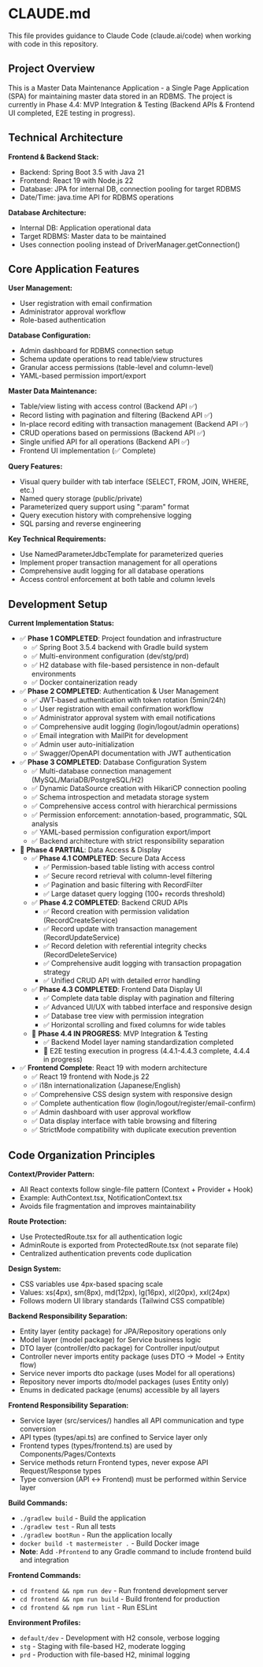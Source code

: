 # CLAUDE.md

This file provides guidance to Claude Code (claude.ai/code) when working with code in this repository.

## Project Overview

This is a Master Data Maintenance Application - a Single Page Application (SPA) for maintaining master data stored in an RDBMS. The project is currently in Phase 4.4: MVP Integration & Testing (Backend APIs & Frontend UI completed, E2E testing in progress).

## Technical Architecture

**Frontend & Backend Stack:**
- Backend: Spring Boot 3.5 with Java 21
- Frontend: React 19 with Node.js 22
- Database: JPA for internal DB, connection pooling for target RDBMS
- Date/Time: java.time API for RDBMS operations

**Database Architecture:**
- Internal DB: Application operational data
- Target RDBMS: Master data to be maintained
- Uses connection pooling instead of DriverManager.getConnection()

## Core Application Features

**User Management:**
- User registration with email confirmation
- Administrator approval workflow
- Role-based authentication

**Database Configuration:**
- Admin dashboard for RDBMS connection setup
- Schema update operations to read table/view structures
- Granular access permissions (table-level and column-level)
- YAML-based permission import/export

**Master Data Maintenance:**
- Table/view listing with access control (Backend API ✅)
- Record listing with pagination and filtering (Backend API ✅)
- In-place record editing with transaction management (Backend API ✅)
- CRUD operations based on permissions (Backend API ✅)
- Single unified API for all operations (Backend API ✅)
- Frontend UI implementation (✅ Complete)

**Query Features:**
- Visual query builder with tab interface (SELECT, FROM, JOIN, WHERE, etc.)
- Named query storage (public/private)
- Parameterized query support using ":param" format
- Query execution history with comprehensive logging
- SQL parsing and reverse engineering

**Key Technical Requirements:**
- Use NamedParameterJdbcTemplate for parameterized queries
- Implement proper transaction management for all operations
- Comprehensive audit logging for all database operations
- Access control enforcement at both table and column levels

## Development Setup

**Current Implementation Status:**
- ✅ **Phase 1 COMPLETED**: Project foundation and infrastructure
  - ✅ Spring Boot 3.5.4 backend with Gradle build system
  - ✅ Multi-environment configuration (dev/stg/prd)
  - ✅ H2 database with file-based persistence in non-default environments
  - ✅ Docker containerization ready
- ✅ **Phase 2 COMPLETED**: Authentication & User Management
  - ✅ JWT-based authentication with token rotation (5min/24h)
  - ✅ User registration with email confirmation workflow
  - ✅ Administrator approval system with email notifications
  - ✅ Comprehensive audit logging (login/logout/admin operations)
  - ✅ Email integration with MailPit for development
  - ✅ Admin user auto-initialization
  - ✅ Swagger/OpenAPI documentation with JWT authentication
- ✅ **Phase 3 COMPLETED**: Database Configuration System
  - ✅ Multi-database connection management (MySQL/MariaDB/PostgreSQL/H2)
  - ✅ Dynamic DataSource creation with HikariCP connection pooling
  - ✅ Schema introspection and metadata storage system
  - ✅ Comprehensive access control with hierarchical permissions
  - ✅ Permission enforcement: annotation-based, programmatic, SQL analysis
  - ✅ YAML-based permission configuration export/import
  - ✅ Backend architecture with strict responsibility separation
- 🔄 **Phase 4 PARTIAL**: Data Access & Display
  - ✅ **Phase 4.1 COMPLETED**: Secure Data Access
    - ✅ Permission-based table listing with access control
    - ✅ Secure record retrieval with column-level filtering
    - ✅ Pagination and basic filtering with RecordFilter
    - ✅ Large dataset query logging (100+ records threshold)
  - ✅ **Phase 4.2 COMPLETED**: Backend CRUD APIs
    - ✅ Record creation with permission validation (RecordCreateService)
    - ✅ Record update with transaction management (RecordUpdateService)
    - ✅ Record deletion with referential integrity checks (RecordDeleteService)
    - ✅ Comprehensive audit logging with transaction propagation strategy
    - ✅ Unified CRUD API with detailed error handling
  - ✅ **Phase 4.3 COMPLETED**: Frontend Data Display UI
    - ✅ Complete data table display with pagination and filtering
    - ✅ Advanced UI/UX with tabbed interface and responsive design
    - ✅ Database tree view with permission integration
    - ✅ Horizontal scrolling and fixed columns for wide tables
  - 🔄 **Phase 4.4 IN PROGRESS**: MVP Integration & Testing
    - ✅ Backend Model layer naming standardization completed
    - 🔄 E2E testing execution in progress (4.4.1-4.4.3 complete, 4.4.4 in progress)
- ✅ **Frontend Complete**: React 19 with modern architecture
  - ✅ React 19 frontend with Node.js 22
  - ✅ i18n internationalization (Japanese/English)
  - ✅ Comprehensive CSS design system with responsive design
  - ✅ Complete authentication flow (login/logout/register/email-confirm)
  - ✅ Admin dashboard with user approval workflow
  - ✅ Data display interface with table browsing and filtering
  - ✅ StrictMode compatibility with duplicate execution prevention

## Code Organization Principles

**Context/Provider Pattern:**
- All React contexts follow single-file pattern (Context + Provider + Hook)
- Example: AuthContext.tsx, NotificationContext.tsx
- Avoids file fragmentation and improves maintainability

**Route Protection:**
- Use ProtectedRoute.tsx for all authentication logic
- AdminRoute is exported from ProtectedRoute.tsx (not separate file)
- Centralized authentication prevents code duplication

**Design System:**
- CSS variables use 4px-based spacing scale
- Values: xs(4px), sm(8px), md(12px), lg(16px), xl(20px), xxl(24px)
- Follows modern UI library standards (Tailwind CSS compatible)

**Backend Responsibility Separation:**
- Entity layer (entity package) for JPA/Repository operations only
- Model layer (model package) for Service business logic
- DTO layer (controller/dto package) for Controller input/output
- Controller never imports entity package (uses DTO → Model → Entity flow)
- Service never imports dto package (uses Model for all operations)
- Repository never imports dto/model packages (uses Entity only)
- Enums in dedicated package (enums) accessible by all layers

**Frontend Responsibility Separation:**
- Service layer (src/services/) handles all API communication and type conversion
- API types (types/api.ts) are confined to Service layer only
- Frontend types (types/frontend.ts) are used by Components/Pages/Contexts
- Service methods return Frontend types, never expose API Request/Response types
- Type conversion (API ↔ Frontend) must be performed within Service layer

**Build Commands:**
- `./gradlew build` - Build the application
- `./gradlew test` - Run all tests
- `./gradlew bootRun` - Run the application locally
- `docker build -t mastermeister .` - Build Docker image
- **Note**: Add `-Pfrontend` to any Gradle command to include frontend build and integration

**Frontend Commands:**
- `cd frontend && npm run dev` - Run frontend development server
- `cd frontend && npm run build` - Build frontend for production
- `cd frontend && npm run lint` - Run ESLint

**Environment Profiles:**
- `default/dev` - Development with H2 console, verbose logging
- `stg` - Staging with file-based H2, moderate logging
- `prd` - Production with file-based H2, minimal logging